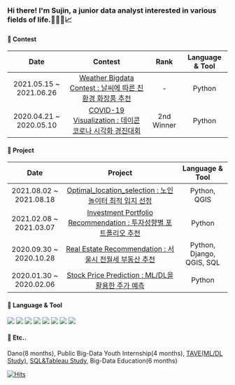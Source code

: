 ### Hi there! I'm Sujin, a junior data analyst interested in various fields of life.🌱😷🏡📈

#### 🔹 Contest
| Date | Contest | Rank | Language & Tool |
|:---:|:---:|:---:|:---:|
| 2021.05.15 ~ 2021.06.26 | <a href='https://github.com/CSJ516/Weather_Bigdata_contest'>Weather Bigdata Contest : 날씨에 따른 친환경 화장품 추천 | - | Python |
| 2020.04.21 ~ 2020.05.10 | <a href='https://github.com/CSJ516/04_COVID19_Visualization_project'>COVID-19 Visualization : 데이콘 코로나 시각화 경진대회</a> | 2nd Winner | Python |

#### 🔹 Project
| Date | Project | Language & Tool | 
|:---:|:---:|:---:| 
| 2021.08.02 ~ 2021.08.18 | <a href='https://github.com/CSJ516/Optimal_location_selection'>Optimal_location_selection : 노인 놀이터 최적 입지 선정 </a> | Python, QGIS | 
| 2021.02.08 ~ 2021.03.07 | <a href='https://github.com/CSJ516/07_Investment_Portfolio_project'>Investment Portfolio Recommendation : 투자성향별 포트폴리오 추천</a> | Python | 
| 2020.09.30 ~ 2020.10.28 | <a href='https://github.com/CSJ516/06_House_Recommendation_project'>Real Estate Recommendation : 서울시 전월세 부동산 추천</a> | Python, Django, QGIS, SQL | 
| 2020.01.30 ~ 2020.02.06 | <a href='https://github.com/CSJ516/02_Stock_Prediction_project'>Stock Price Prediction : ML/DL을 활용한 주가 예측</a> | Python |

#### 🔹 Language & Tool
<img src="https://img.shields.io/badge/Python-3776AB?style=flat-square&logo=Python&logoColor=white"/> <img src="https://img.shields.io/badge/MySQL-4479A1?style=flat-square&logo=MySQL&logoColor=white"/> <img src="https://img.shields.io/badge/PostgreSQL-4169E1?style=flat-square&logo=PostgreSQL&logoColor=white"/> <img src="https://img.shields.io/badge/Tableau-E97627?style=flat-square&logo=Tableau&logoColor=white"/> <img src="https://img.shields.io/badge/GoogleAnalytics-E37400?style=flat-square&logo=GoogleAnalytics&logoColor=white"/> <img src="https://img.shields.io/badge/QGIS-589632?style=flat-square&logo=QGIS&logoColor=white"/> <img src="https://img.shields.io/badge/Django-092E20?style=flat-square&logo=Django&logoColor=white"/> <img src="https://img.shields.io/badge/R-276DC3?style=flat-square&logo=R&logoColor=white"/> 
  
#### 🔹 Etc..
Dano(8 months), Public Big-Data Youth Internship(4 months), <a href='https://github.com/CSJ516/Kaggle_Study'>TAVE(ML/DL Study)</a>, <a href='https://github.com/CSJ516/SQL_Tableau_Study'>SQL&Tableau Study</a>, Big-Data Education(6 months)

[![Hits](https://hits.seeyoufarm.com/api/count/incr/badge.svg?url=https%3A%2F%2Fgithub.com%2FCSJ516%2F&count_bg=%233D7CC8&title_bg=%23555555&icon=&icon_color=%23E7E7E7&title=hits&edge_flat=false)](https://hits.seeyoufarm.com)
